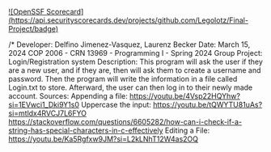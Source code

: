 [![OpenSSF Scorecard]
(htt‌ps://api.securityscorecards.dev/projects/github.com/Legolotz/Final-Project/badge)](htt‌ps://securityscorecards.dev/viewer/?uri=github.com/Legolotz/Final-Project)


/*
Developer: Delfino Jimenez-Vasquez, Laurenz Becker
Date: March 15, 2024
COP 2006 - CRN 13969 - Programming I - Spring 2024
Group Project: Login/Registration system
Description:
       This program will ask the user if they are a new user, and if they are, then will ask them to create a username
       and password. Then the program will write the information in a file called Login.txt to store. Afterward,
       the user can then log in to their newly made account.
Sources:
       Appending a file: https://youtu.be/4Vsp22HQYhw?si=1EVwci1_Dki9Y1s0
       Uppercase the input: https://youtu.be/tQWYTU81uAs?si=mtldx4RVCJ7L6FYO
       https://stackoverflow.com/questions/6605282/how-can-i-check-if-a-string-has-special-characters-in-c-effectively
       Editing a File: https://youtu.be/Ka5Rgfxw9JM?si=L2kLNhT12W4as2OQ
